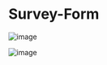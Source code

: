 # Survey-Form

![image](https://github.com/Asad-sarkh8/Survey-Form/assets/83243854/26bfc648-e20f-4812-ac53-d627086b3f29)


![image](https://github.com/Asad-sarkh8/Survey-Form/assets/83243854/53d0b67d-ac29-4a77-9197-c9b117544a64)

